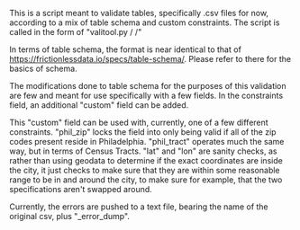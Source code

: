 This is a script meant to validate tables, specifically .csv files for now, according to a mix of table schema and custom constraints. The script is called in the form of "valitool.py /<csv file/> /<json schema file/>"

In terms of table schema, the format is near identical to that of https://frictionlessdata.io/specs/table-schema/. Please refer to there for the basics of schema.

The modifications done to table schema for the purposes of this validation are few and meant for use specifically with a few fields. In the constraints field, an additional "custom" field can be added.

This "custom" field can be used with, currently, one of a few different constraints. "phil_zip" locks the field into only being valid if all of the zip codes present reside in Philadelphia. "phil_tract" operates much the same way, but in terms of Census Tracts. "lat" and "lon" are sanity checks, as rather than using geodata to determine if the exact coordinates are inside the city, it just checks to make sure that they are within some reasonable range to be in and around the city, to make sure for example, that the two specifications aren't swapped around.

Currently, the errors are pushed to a text file, bearing the name of the original csv, plus "_error_dump".
